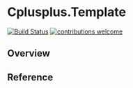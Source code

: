 # Cplusplus.Template

[![Build Status](https://travis-ci.com/oYOvOYo/Playground.svg?branch=Cplusplus.Template)](https://travis-ci.com/oYOvOYo/Playground)
[![contributions welcome](https://img.shields.io/badge/contributions-welcome-brightgreen.svg?style=flat)](https://github.com/oYOvOYo/Playground/tree/Cplusplus.Template)


## Overview


## Reference

